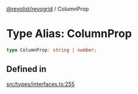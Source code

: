 [@revolist/revogrid](README.md) / ColumnProp

# Type Alias: ColumnProp

```ts
type ColumnProp: string | number;
```

## Defined in

[src/types/interfaces.ts:255](https://github.com/revolist/revogrid/blob/b237f8e2bf171382439be1d1cad91b20987b8302/src/types/interfaces.ts#L255)

